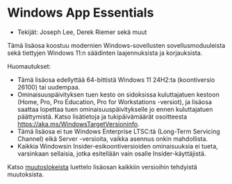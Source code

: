 # Windows App Essentials #

* Tekijät: Joseph Lee, Derek Riemer sekä muut

Tämä lisäosa koostuu modernien Windows-sovellusten sovellusmoduuleista sekä
tiettyjen Windows 11:n säädinten laajennuksista ja korjauksista.

Huomautukset:

* Tämä lisäosa edellyttää 64-bittistä Windows 11 24H2:ta (koontiversio
  26100) tai uudempaa.
* Ominaisuuspäivityksen tuen kesto on sidoksissa kuluttajatuen kestoon
  (Home, Pro, Pro Education, Pro for Workstations -versiot), ja lisäosa
  saattaa lopettaa tuen ominaisuuspäivitykselle jo ennen kuluttajatuen
  päättymistä. Katso lisätietoja ja tukipäivämäärät osoitteesta
  <https://aka.ms/WindowsTargetVersioninfo>.
* Tämä lisäosa ei tue Windows Enterprise LTSC:tä (Long-Term Servicing
  Channel) eikä Server -versioita, vaikka asennus onkin mahdollista.
* Kaikkia Windowsin Insider-esikoontiversioiden ominaisuuksia ei tueta,
  varsinkaan sellaisia, jotka esitellään vain osalle Insider-käyttäjistä.

Katso [muutoslokeista][1] luettelo lisäosan kaikkiin versioihin tehdyistä
muutoksista.

[1]: https://github.com/josephsl/wintenapps/blob/main/changes.md
